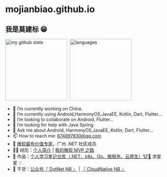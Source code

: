 # mojianbiao.github.io
## 我是莫建标 😁
<p align="left">
  <img src="https://github-readme-stats.vercel.app/api?username=mojianbiao" alt="my github stats" height="195"  />&nbsp;
  <img src="https://github-readme-stats.vercel.app/api/top-langs/?username=mojianbiao" alt="languages"  height="195" />
</p>

- 🔭 I’m currently working on China.
- 🌱 I’m currently using Android,HarmonyOS,JavaEE, Kotlin, Dart, Flutter... 
- 👯 I’m looking to collaborate on Android, Flutter...
- 🤔 I’m looking for help with Java Spring.
- 💬 Ask me about Android, HarmonyOS,JavaEE, Kotlin, Dart, Flutter...
- 📫 How to reach me: 674897830@qq.com
- 👋 <a href="https://mvp.microsoft.com/zh-CN/mvp/profile/14112519-cdb0-ec11-983f-000d3a1017e3" target="_blank">微软最有价值专家</a>，广州 .NET 社区成员
- 👨‍💻 经历：<a href="https://mp.weixin.qq.com/s/nhNvGWEks-05YX7X2pGpxQ" target="_blank">个人简介</a> | <a href="https://mp.weixin.qq.com/s/QZC8SAn6rRxQkfYaCRBT4g" target="_blank">我的微软 MVP 之路</a>
- 🏡 作品：<a href="https://github.com/MingsonZheng/Personal-Learning-Library" target="_blank">个人学习笔记仓库（.NET、k8s、Go、微服务、云原生）🐮🍺</a> 求星星 ✨
- 🌱 干货：<a href="https://mp.weixin.qq.com/s/QZC8SAn6rRxQkfYaCRBT4g" target="_blank">公众号『 DotNet NB 』</a> | <a href="https://mp.weixin.qq.com/s/dcml5h9xWkYm8t91Y9cDzw" target="_blank">『 CloudNative NB 』</a>

